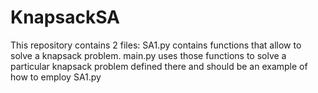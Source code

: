 # KnapsackSA
This repository contains 2 files: SA1.py contains functions that allow to solve a knapsack problem. main.py uses those functions to solve a particular knapsack problem defined there and should be an example of how to employ SA1.py
